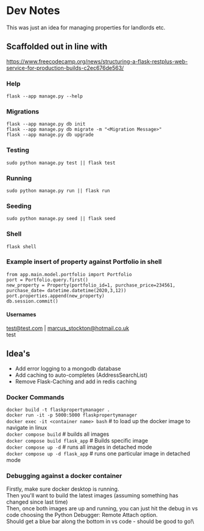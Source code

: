 # Dev Notes

This was just an idea for managing properties for landlords etc.

## Scaffolded out in line with

https://www.freecodecamp.org/news/structuring-a-flask-restplus-web-service-for-production-builds-c2ec676de563/

### Help

    flask --app manage.py --help

### Migrations

    flask --app manage.py db init
    flask --app manage.py db migrate -m "<Migration Message>"
    flask --app manage.py db upgrade

### Testing

    sudo python manage.py test || flask test

### Running

    sudo python manage.py run || flask run

### Seeding

    sudo python manage.py seed || flask seed

### Shell

    flask shell

### Example insert of property against Portfolio in shell

    from app.main.model.portfolio import Portfolio
    port = Portfolio.query.first()
    new_property = Property(portfolio_id=1, purchase_price=234561, purchase_date= datetime.datetime(2020,3,12))
    port.properties.append(new_property)
    db.session.commit()

#### Usernames

<test@test.com> | <marcus_stockton@hotmail.co.uk>\
test

## Idea's

* Add error logging to a mongodb database
* Add caching to auto-completes (AddressSearchList)
* Remove Flask-Caching and add in redis caching

### Docker Commands

``docker build -t flaskpropertymanager .``\
``docker run -it -p 5000:5000 flaskpropertymanager``\
``docker exec -it <container name> bash`` # to load up the docker image to navigate in linux\
``docker compose build`` # builds all images\
``docker compose build flask_app`` # Builds specific image\
``docker compose up -d`` # runs all images in detached mode\
``docker compose up -d flask_app`` # runs one particular image in detached mode

### Debugging against a docker container

Firstly, make sure docker desktop is running.\
Then you'll want to build the latest images (assuming something has changed since last time)\
Then, once both images are up and running, you can just hit the debug in vs code choosing the Python Debugger: Remote Attach option.\
Should get a blue bar along the bottom in vs code - should be good to go!\